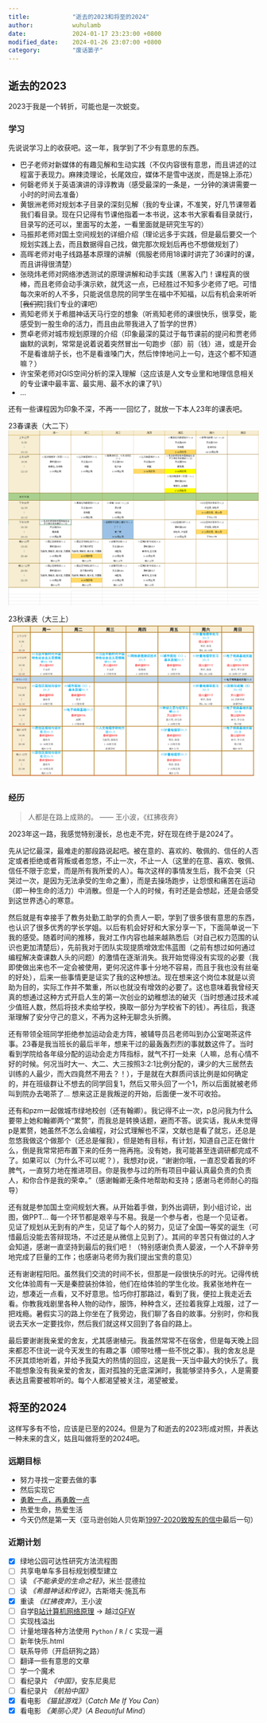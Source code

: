 ```yaml
---
title:            "逝去的2023和将至的2024"
author:           wuhulamb
date:             2024-01-17 23:23:00 +0800
modified_date:    2024-01-26 23:07:00 +0800
category:         "废话篓子"
---
```

## 逝去的2023

2023于我是一个转折，可能也是一次蜕变。

### 学习

先说说学习上的收获吧。这一年，我学到了不少有意思的东西。

- 巴子老师对新媒体的有趣见解和生动实践（不仅内容很有意思，而且讲述的过程富于表现力。麻辣烫理论，长尾效应，媒体不是雪中送炭，而是锦上添花）
- 何磬老师关于英语演讲的谆谆教诲（感受最深的一条是，一分钟的演讲需要一小时的时间去准备）
- 黄银洲老师对规划本子目录的深刻见解（我的专业课，不准笑，好几节课带着我们看目录。现在只记得有节课他指着一本书说，这本书大家看看目录就行，目录写的还可以，里面写的太差，一看里面就是研究生写的）
- 马振邦老师对国土空间规划的详细介绍（理论远多于实践，但是最后要交一个规划实践上去，而且数据得自己找，做完那次规划后再也不想做规划了）
- 高晖老师对电子线路基本原理的讲解（佩服老师用18课时讲完了36课时的课，而且讲得很清楚）
- 张晓炜老师对网络渗透测试的原理讲解和动手实践（黑客入门！课程真的很棒，而且老师会动手演示欸，就凭这一点，已经胜过不知多少老师了吧。可惜每次来听的人不多，只能说信息院的同学生在福中不知福，以后有机会来听听[~~我们院~~]我们专业的课吧）
- 焉知老师关于希腊神话天马行空的想象（听焉知老师的课很快乐，很享受，能感受到一股生命的活力，而且由此带我进入了哲学的世界）
- 贾卓老师对城市规划原理的介绍（印象最深的莫过于每节课前的提问和贾老师幽默的讽刺，常常是说着说着突然冒出一句跑步（部）前（钱）进，或是开会不是看谁胡子长，也不是看谁嗓门大，然后悻悻地问上一句，连这个都不知道嘛？）
- 许宝荣老师对GIS空间分析的深入理解（这应该是人文专业里和地理信息相关的专业课中最丰富、最实用、最不水的课了叭）
- ...

还有一些课程因为印象不深，不再一一回忆了，就放一下本人23年的课表吧。

23春课表（大二下）
![23春课表.png](/media/image/2024/1/curriculum-23-spring.png "大二下")

23秋课表（大三上）
![23秋课表.png](/media/image/2024/1/curriculum-23-autumn.png "大三上")

### 经历

> 人都是在路上成熟的。 —— 王小波，《红拂夜奔》

2023年这一路，我感觉特别漫长，总也走不完，好在现在终于是2024了。

先从记忆最深，最难走的那段路说起吧。被在意的、喜欢的、敬佩的、信任的人否定或者拒绝或者背叛或者忽悠，不止一次，不止一人（这里的在意、喜欢、敬佩、信任不限于恋爱，而是所有我所爱的人）。每次这样的事情发生后，我不会哭（只哭过一次，是因为无法承受的生命之重），而是去操场跑步，让怨恨和痛苦在运动（即一种生命的活力）中消散。但是一个人的时候，有时还是会想起，还是会感受到这世界透心的寒意。

然后就是有幸接手了教务处勤工助学的负责人一职，学到了很多很有意思的东西，也认识了很多优秀的学长学姐。以后有机会好好和大家分享一下，下面简单说一下我的感受。随着时间的推移，我对工作内容也越来越熟悉后（对自己权力范围的认识也更加清楚后），先前我对于团队实现提质增效宏伟蓝图（之前有想过如何通过编程解决查课数人头的问题）的激情在逐渐消失。我开始觉得没有实现的必要（我即使做出来也不一定会被使用，更何况这件事十分地不容易，而且于我也没有丝毫的好处），后来一些事情更是证实了我的这种想法。现在想来这个岗位本就是以资助为目的，实际工作并不繁重，所以也就没有增效的必要了。这也意味着我曾经天真的想通过这种方式开启人生的第一次创业的幼稚想法的破灭（当时想通过技术减少值班人数，然后将技术卖给学校，换取一部分为学校省下的钱）。再往后，我逐渐理解了安分守己的意义，不再为这种无聊念头折腾。

还有带领全班同学拒绝参加运动会走方阵，被辅导员吕老师叫到办公室喝茶这件事。23春是我当班长的最后半年，想来干过的最轰轰烈烈的事就数这件了。当时看到学院给各年级分配的运动会走方阵指标，就气不打一处来（人嘛，总有心情不好的时候。何况当时大一、大二、大三按照3:2:1比例分配的，课少的大三居然去训练的人最少，而大四竟然不用去？！），于是就在大群质问该比例是如何确定的，并在班级群让不想去的同学回复1，然后又带头回了一个1，所以后面就被老师叫到院办去喝茶了... 想来这正是我叛逆的开始，后面便一发不可收拾。

还有和pzm一起做城市绿地校创（还有翰卿）。我记得不止一次，p总问我为什么要带上她和翰卿两个“累赘”，而我总是转换话题，避而不答。说实话，我从未觉得p是累赘，她虽然不怎么会编程，对公式理解也不深，文献也是看了就忘，还总是忽悠我做这个做那个（还总是催我），但是她有目标，有计划，知道自己正在做什么，倒是我常常把布置下来的任务一拖再拖。没有她，我可能甚至连调研都完成不了。如果可以（为什么不可以呢？），我想对p说，“谢谢你哦，一直忍受着我的坏脾气，一直努力地在推进项目。你是我参与过的所有项目中最认真最负责的负责人，和你合作是我的荣幸。”（感谢翰卿无条件地帮助和支持；感谢马老师耐心的指导）

还有就是参加国土空间规划大赛。从开始着手做，到外出调研，到小组讨论，出图，做PPT... 每一个环节都是艰辛与不易。我是一个参与者，也是一个见证者。见证了规划从无到有的产生，见证了每个人的努力，见证了全国一等奖的诞生（可惜最后没能去答辩现场，不过还是从微信上见到了）。其间的辛苦只有做过的人才会知道，感谢一直坚持到最后的我们吧！（特别感谢负责人晏波，一个人不辞辛劳地完成了巨量的工作；也感谢马老师为我们提出宝贵的意见）

还有谢谢程阳阳。虽然我们交流的时间不长，但那是一段很快乐的时光。记得传统文化体验周有一天是秦腔装扮体验，他们在给体验的学生化妆。我紧张地杵在一边，想凑近一点看，又不好意思。恰巧你打那路过，看到了我，便拉上我走近去看。你教我戏剧里各种人物的动作，服饰，种种含义，还拉着我穿上戏服，过了一把戏瘾。暑假实习的路上你坐在了我旁边，我们聊了各自的故事。分别时，你和我说去天水一定要找你，然后我们就这样又回到了各自的路上。

最后要谢谢我亲爱的舍友，尤其感谢植元。我虽然常常不在宿舍，但是每天晚上回来都忍不住说一说今天发生的有趣之事（顺带吐槽一些不悦之事）。我的舍友总是不厌其烦地听着，并给予我莫大的热情的回应，这是我一天当中最大的快乐了。我不能想象没有我亲爱的舍友，面对孤独的无底深渊时，我能够坚持多久，人是需要表达且需要被聆听的。每个人都渴望被关注，渴望被爱。

## 将至的2024

这样写多有不恰，应该是已至的2024。但是为了和逝去的2023形成对照，并表达一种未来的含义，姑且叫做将至的2024吧。

### 远期目标

- 努力寻找一定要去做的事
- 然后实现它
- [勇敢一点，再勇敢一点](https://music.163.com/#/song?id=1941118541)
- 热爱生命，热爱生活
- 今天仍然是第一天（亚马逊创始人贝佐斯[1997-2020致股东的信中](https://assets.empirefinancialresearch.com/uploads/2021/07/Amazon-Shareholder-Letters-1997-2020.pdf)最后一句）

### 近期计划

- [x] 绿地公园可达性研究方法流程图
- [ ] 共享电单车多目标规划模型建立
- [ ] 读 *《不能承受的生命之轻》*，米兰·昆德拉
- [ ] 读 *《希腊神话和传说》*，古斯塔夫·施瓦布
- [x] 重读 *《红拂夜奔》*，王小波
- [ ] 自学[B站计算机网络原理](https://www.bilibili.com/video/BV1JV411t7ow/) -> 越过[GFW](https://blog.tsingjyujing.com/spam/gfw-history)
- [ ] 实现栈溢出
- [ ] 计量地理各种方法使用 `Python` / `R` / `C` 实现一遍
- [ ] 新年快乐.html
- [ ] 联系导师（开启研狗之路）
- [ ] 翻译一些有意思的文章
- [ ] 学一个魔术
- [ ] 看纪录片 *《中国》*，安东尼奥尼
- [ ] 看纪录片 *《航拍中国》*
- [x] 看电影 *《猫鼠游戏》*（*Catch Me If You Can*）
- [x] 看电影 *《美丽心灵》*（*A Beautiful Mind*）
